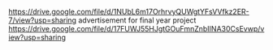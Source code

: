 https://drive.google.com/file/d/1NUbL6m17OrhrvyQUWgtYFsVVfkz2ER-7/view?usp=sharing
advertisement for final year project 
https://drive.google.com/file/d/17FUWJ55HJgtGOuFmnZnbIINA30CsEvwp/view?usp=sharing

